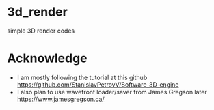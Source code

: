 # 3d_render
simple 3D render codes 


# Acknowledge
- I am mostly following the tutorial at this github https://github.com/StanislavPetrovV/Software_3D_engine
- I also plan to use wavefront loader/saver from James Gregson later https://www.jamesgregson.ca/